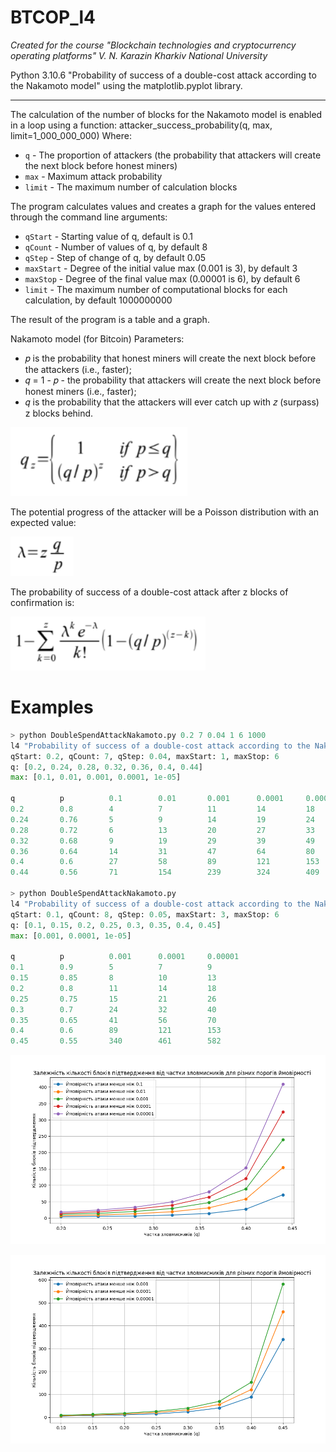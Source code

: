 # BTCOP_l4

_Created for the course "Blockchain technologies and cryptocurrency operating platforms" V. N. Karazin Kharkiv National University_

Python 3.10.6 "Probability of success of a double-cost attack according to the Nakamoto model" using the matplotlib.pyplot library.

---

The calculation of the number of blocks for the Nakamoto model is enabled in a loop using a function:
attacker_success_probability(q, max, limit=1_000_000_000)
Where:

- `q` - The proportion of attackers (the probability that attackers will create the next block before honest miners)
- `max` - Maximum attack probability
- `limit` - The maximum number of calculation blocks

The program calculates values and creates a graph for the values entered through the command line arguments:

- `qStart` - Starting value of q, default is 0.1
- `qCount` - Number of values of q, by default 8
- `qStep` - Step of change of q, by default 0.05
- `maxStart` - Degree of the initial value max (0.001 is 3), by default 3
- `maxStop` - Degree of the final value max (0.00001 is 6), by default 6
- `limit` - The maximum number of computational blocks for each calculation, by default 1000000000

The result of the program is a table and a graph.

Nakamoto model (for Bitcoin) Parameters:

- 𝑝 is the probability that honest miners will create the next block before the attackers (i.e., faster);
- 𝑞 = 1 - 𝑝 - the probability that attackers will create the next block before honest miners (i.e., faster);
- 𝑞 is the probability that the attackers will ever catch up with 𝑧 (surpass) z blocks behind.

![formula0](images/image-formula0.png)

The potential progress of the attacker will be a Poisson distribution with an expected value:

![formula1](images/image-formula1.png)

The probability of success of a double-cost attack after z blocks of confirmation is:

![formula2](images/image-formula2.png)

# Examples

```python
> python DoubleSpendAttackNakamoto.py 0.2 7 0.04 1 6 1000
l4 "Probability of success of a double-cost attack according to the Nakamoto model" by Shkilnyi V. CS31
qStart: 0.2, qCount: 7, qStep: 0.04, maxStart: 1, maxStop: 6
q: [0.2, 0.24, 0.28, 0.32, 0.36, 0.4, 0.44]
max: [0.1, 0.01, 0.001, 0.0001, 1e-05]

q          p          0.1        0.01       0.001      0.0001     0.00001
0.2        0.8        4          7          11         14         18
0.24       0.76       5          9          14         19         24
0.28       0.72       6          13         20         27         33
0.32       0.68       9          19         29         39         49
0.36       0.64       14         31         47         64         80
0.4        0.6        27         58         89         121        153
0.44       0.56       71         154        239        324        409

> python DoubleSpendAttackNakamoto.py
l4 "Probability of success of a double-cost attack according to the Nakamoto model" by Shkilnyi V. CS31
qStart: 0.1, qCount: 8, qStep: 0.05, maxStart: 3, maxStop: 6
q: [0.1, 0.15, 0.2, 0.25, 0.3, 0.35, 0.4, 0.45]
max: [0.001, 0.0001, 1e-05]

q          p          0.001      0.0001     0.00001
0.1        0.9        5          7          9
0.15       0.85       8          10         13
0.2        0.8        11         14         18
0.25       0.75       15         21         26
0.3        0.7        24         32         40
0.35       0.65       41         56         70
0.4        0.6        89         121        153
0.45       0.55       340        461        582
```

![graph0](images/image-graph0.png)

![graph1](images/image-graph1.png)
